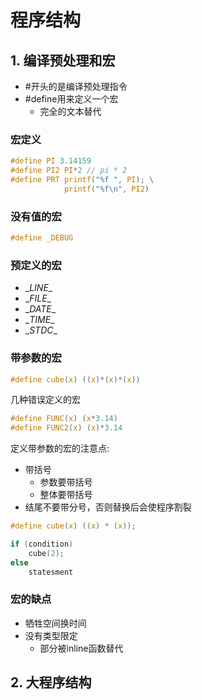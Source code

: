 # 程序结构

## 1. 编译预处理和宏

- #开头的是编译预处理指令
- #define用来定义一个宏
	- 完全的文本替代

### 宏定义

```c
#define PI 3.14159
#define PI2 PI*2 // pi * 2
#define PRT printf("%f ", PI); \
			printf("%f\n", PI2)
```

### 没有值的宏

```c
#define _DEBUG
```

### 预定义的宏
- \__LINE__
- \__FILE__
- \__DATE__
- \__TIME__
- \__STDC__

### 带参数的宏

```c
#define cube(x) ((x)*(x)*(x))
```

几种错误定义的宏
```c
#define FUNC(x) (x*3.14)
#define FUNC2(x) (x)*3.14
```

定义带参数的宏的注意点:

- 带括号
	- 参数要带括号
	- 整体要带括号
- 结尾不要带分号，否则替换后会使程序割裂
```c
#define cube(x) ((x) * (x));

if (condition)
	cube(2);
else
	statesment
```

### 宏的缺点

- 牺牲空间换时间
- 没有类型限定
	- 部分被inline函数替代

## 2. 大程序结构